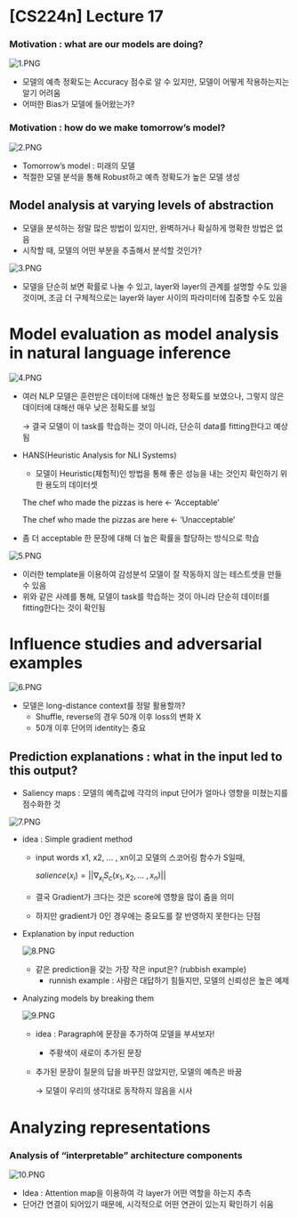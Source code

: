 # [CS224n] Lecture 17

### Motivation : what are our models are doing?

![1.PNG](%5BCS224n%5D%20Lecture%2017%205b8c950519814ae59a97d96322b2b77b/1.png)

- 모델의 예측 정확도는 Accuracy 점수로 알 수 있지만, 모델이 어떻게 작용하는지는 알기 어려움
- 어떠한 Bias가 모델에 들어왔는가?

### Motivation : how do we make tomorrow’s model?

![2.PNG](%5BCS224n%5D%20Lecture%2017%205b8c950519814ae59a97d96322b2b77b/2.png)

- Tomorrow’s model : 미래의 모델
- 적절한 모델 분석을 통해 Robust하고 예측 정확도가 높은 모델 생성

## Model analysis at varying levels of abstraction

- 모델을 분석하는 정말 많은 방법이 있지만, 완벽하거나 확실하게 명확한 방법은 없음
- 시작할 때, 모델의 어떤 부분을 추출해서 분석할 것인가?

![3.PNG](%5BCS224n%5D%20Lecture%2017%205b8c950519814ae59a97d96322b2b77b/3.png)

- 모델을 단순히 보면 확률로 나눌 수 있고, layer와 layer의 관계를 설명할 수도 있을 것이며, 조금 더 구체적으로는 layer와 layer 사이의 파라미터에 집중할 수도 있음

# Model evaluation as model analysis in natural language inference

![4.PNG](%5BCS224n%5D%20Lecture%2017%205b8c950519814ae59a97d96322b2b77b/4.png)

- 여러 NLP 모델은 훈련받은 데이터에 대해선 높은 정확도를 보였으나, 그렇지 않은 데이터에 대해선 매우 낮은 정확도를 보임
    
    → 결국 모델이 이 task를 학습하는 것이 아니라, 단순히 data를 fitting한다고 예상됨
    
- HANS(Heuristic Analysis for NLI Systems)
    - 모델이 Heuristic(체험적)인 방법을 통해 좋은 성능을 내는 것인지 확인하기 위한 용도의 데이터셋
    
    The chef who made the pizzas is here ← ‘Acceptable’
    
    The chef who made the pizzas are here ← ‘Unacceptable’
    
- 좀 더 acceptable 한 문장에 대해 더 높은 확률을 할당하는 방식으로 학습

![5.PNG](%5BCS224n%5D%20Lecture%2017%205b8c950519814ae59a97d96322b2b77b/5.png)

- 이러한 template을 이용하여 감성분석 모델이 잘 작동하지 않는 테스트셋을 만들 수 있음
- 위와 같은 사례를 통해, 모델이 task를 학습하는 것이 아니라 단순히 데이터를 fitting한다는 것이 확인됨

# Influence studies and adversarial examples

![6.PNG](%5BCS224n%5D%20Lecture%2017%205b8c950519814ae59a97d96322b2b77b/6.png)

- 모델은 long-distance context를 정말 활용할까?
    - Shuffle, reverse의 경우 50개 이후 loss의 변화 X
    - 50개 이후 단어의 identity는 중요

## Prediction explanations : what in the input led to this output?

- Saliency maps : 모델의 예측값에 각각의 input 단어가 얼마나 영향을 미쳤는지를 점수화한 것

![7.PNG](%5BCS224n%5D%20Lecture%2017%205b8c950519814ae59a97d96322b2b77b/7.png)

- idea : Simple gradient method
    - input words x1, x2, ... , xn이고 모델의 스코어링 함수가 S일때,
        
        $salience(x_i) = ||\nabla_{x_i}S_c(x_1, x_2, ... \ , x_n)||$
        
    - 결국 Gradient가 크다는 것은 score에 영향을 많이 줌을 의미
    - 하지만 gradient가 0인 경우에는 중요도를 잘 반영하지 못한다는 단점
    
- Explanation by input reduction
    
    ![8.PNG](%5BCS224n%5D%20Lecture%2017%205b8c950519814ae59a97d96322b2b77b/8.png)
    
    - 같은 prediction을 갖는 가장 작은 input은? (rubbish example)
        - runnish example : 사람은 대답하기 힘들지만, 모델의 신뢰성은 높은 예제
- Analyzing models by breaking them
    
    ![9.PNG](%5BCS224n%5D%20Lecture%2017%205b8c950519814ae59a97d96322b2b77b/9.png)
    
    - idea : Paragraph에 문장을 추가하여 모델을 부셔보자!
        - 주황색이 새로이 추가된 문장
    - 추가된 문장이 질문의 답을 바꾸진 않았지만, 모델의 예측은 바꿈
        
        → 모델이 우리의 생각대로 동작하지 않음을 시사
        

# Analyzing representations

### Analysis of “interpretable” architecture components

![10.PNG](%5BCS224n%5D%20Lecture%2017%205b8c950519814ae59a97d96322b2b77b/10.png)

- Idea : Attention map을 이용하여 각 layer가 어떤 역할을 하는지 추측
- 단어간 연결이 되어있기 때문에, 시각적으로 어떤 연관이 있는지 확인하기 쉬움